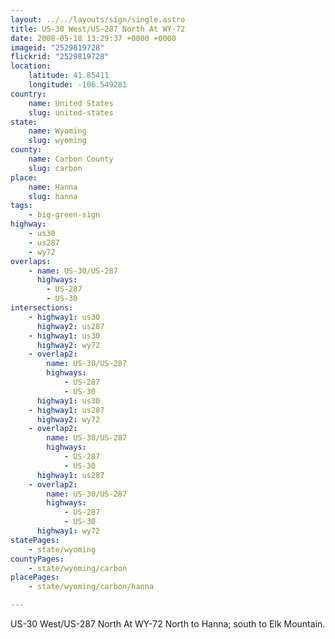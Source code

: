 ```yaml
---
layout: ../../layouts/sign/single.astro
title: US-30 West/US-287 North At WY-72
date: 2008-05-18 13:29:37 +0000 +0000
imageid: "2529819728"
flickrid: "2529819728"
location:
    latitude: 41.85411
    longitude: -106.549281
country:
    name: United States
    slug: united-states
state:
    name: Wyoming
    slug: wyoming
county:
    name: Carbon County
    slug: carbon
place:
    name: Hanna
    slug: hanna
tags:
    - big-green-sign
highway:
    - us30
    - us287
    - wy72
overlaps:
    - name: US-30/US-287
      highways:
        - US-287
        - US-30
intersections:
    - highway1: us30
      highway2: us287
    - highway1: us30
      highway2: wy72
    - overlap2:
        name: US-30/US-287
        highways:
            - US-287
            - US-30
      highway1: us30
    - highway1: us287
      highway2: wy72
    - overlap2:
        name: US-30/US-287
        highways:
            - US-287
            - US-30
      highway1: us287
    - overlap2:
        name: US-30/US-287
        highways:
            - US-287
            - US-30
      highway1: wy72
statePages:
    - state/wyoming
countyPages:
    - state/wyoming/carbon
placePages:
    - state/wyoming/carbon/hanna

---
```

US-30 West/US-287 North At WY-72 North to Hanna; south to Elk Mountain.